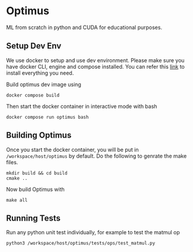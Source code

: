 # Optimus
ML from scratch in python and CUDA for educational purposes.

## Setup Dev Env

We use docker to setup and use dev environment. Please make sure you have docker CLI, engine and compose installed. You can refer this [link](https://docs.docker.com/get-docker/) to install everything you need. 

Build optimus dev image using 
```
docker compose build
```
Then start the docker container in interactive mode with bash
```
docker compose run optimus bash
```

## Building Optimus 

Once you start the docker container, you will be put in `/workspace/host/optimus` by default. 
Do the following to genrate the make files.

```
mkdir build && cd build 
cmake ..
```

Now build Optimus with 
```
make all
```

## Running Tests

Run any python unit test individually, for example to test the matmul op
```
python3 /workspace/host/optimus/tests/ops/test_matmul.py
```
